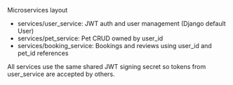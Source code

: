 Microservices layout

- services/user_service: JWT auth and user management (Django default User)
- services/pet_service: Pet CRUD owned by user_id
- services/booking_service: Bookings and reviews using user_id and pet_id references

All services use the same shared JWT signing secret so tokens from user_service are accepted by others.
